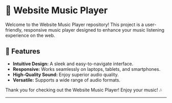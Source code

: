# 🎵 Website Music Player

Welcome to the Website Music Player repository! This project is a user-friendly, responsive music player designed to enhance your music listening experience on the web.

## 🌟 Features

- **Intuitive Design:** A sleek and easy-to-navigate interface.
- **Responsive:** Works seamlessly on laptops, tablets, and smartphones.
- **High-Quality Sound:** Enjoy superior audio quality.
- **Versatile:** Supports a wide range of audio formats.


Thank you for checking out the Website Music Player! Enjoy your music! 🎶

---